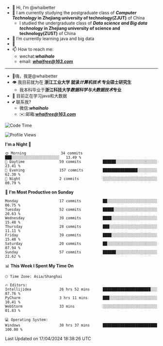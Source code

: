 - 👋 Hi, I’m @whaibetter
- 👀 I am currently studying the postgraduate class of ***Computer Technology* in Zhejiang university of technology(ZJUT)** of China
  -  I studied the undergraduate class of ***Data science and Big data technology* in Zhejiang university of science and technology(ZUST)** of China
- 🌱 I’m currently learning java and big data
- 💞️ 
- 📫 How to reach me: 
  - wechat:***whaihalo***
  - email: ***whaifree@163.com***
 ------------------------
- 👋嗨，我是@whaibetter
- 👁 我目前就为在 **浙江工业大学 就读*计算机技术* 专业硕士研究生**
  - 我本科毕业于**浙江科技大学*数据科学与大数据技术*专业**
- 🌴 目前正在学习java和大数据
- 💕 联系我?
  - 微信:***whaihalo***
  - ✉️:邮箱:***whaifree@163.com***

<!--START_SECTION:waka-->
![Code Time](http://img.shields.io/badge/Code%20Time-95%20hrs%2027%20mins-blue)

![Profile Views](http://img.shields.io/badge/Profile%20Views-6-blue)

**I'm a Night 🦉** 

```text
🌞 Morning                34 commits          ███░░░░░░░░░░░░░░░░░░░░░░   13.49 % 
🌆 Daytime                59 commits          ██████░░░░░░░░░░░░░░░░░░░   23.41 % 
🌃 Evening                157 commits         ████████████████░░░░░░░░░   62.30 % 
🌙 Night                  2 commits           ░░░░░░░░░░░░░░░░░░░░░░░░░   00.79 % 
```
📅 **I'm Most Productive on Sunday** 

```text
Monday                   17 commits          ██░░░░░░░░░░░░░░░░░░░░░░░   06.75 % 
Tuesday                  52 commits          █████░░░░░░░░░░░░░░░░░░░░   20.63 % 
Wednesday                39 commits          ████░░░░░░░░░░░░░░░░░░░░░   15.48 % 
Thursday                 28 commits          ███░░░░░░░░░░░░░░░░░░░░░░   11.11 % 
Friday                   39 commits          ████░░░░░░░░░░░░░░░░░░░░░   15.48 % 
Saturday                 20 commits          ██░░░░░░░░░░░░░░░░░░░░░░░   07.94 % 
Sunday                   57 commits          ██████░░░░░░░░░░░░░░░░░░░   22.62 % 
```


📊 **This Week I Spent My Time On** 

```text
🕑︎ Time Zone: Asia/Shanghai

🔥 Editors: 
Intellijidea             26 hrs 52 mins      ██████████████████████░░░   87.76 % 
PyCharm                  3 hrs 11 mins       ███░░░░░░░░░░░░░░░░░░░░░░   10.41 % 
WebStorm                 33 mins             ░░░░░░░░░░░░░░░░░░░░░░░░░   01.83 % 

💻 Operating System: 
Windows                  30 hrs 37 mins      █████████████████████████   100.00 % 
```


 Last Updated on 17/04/2024 18:38:26 UTC
<!--END_SECTION:waka-->
